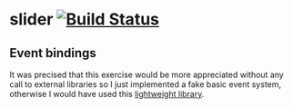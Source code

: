 # slider [![Build Status](https://travis-ci.org/pointvirgule/slider.png?branch=master)](https://travis-ci.org/pointvirgule/slider)

## Event bindings

It was precised that this exercise would be more appreciated without any call to external libraries so I just implemented a fake basic event system, otherwise I would have used this [lightweight library](https://github.com/component/emitter).